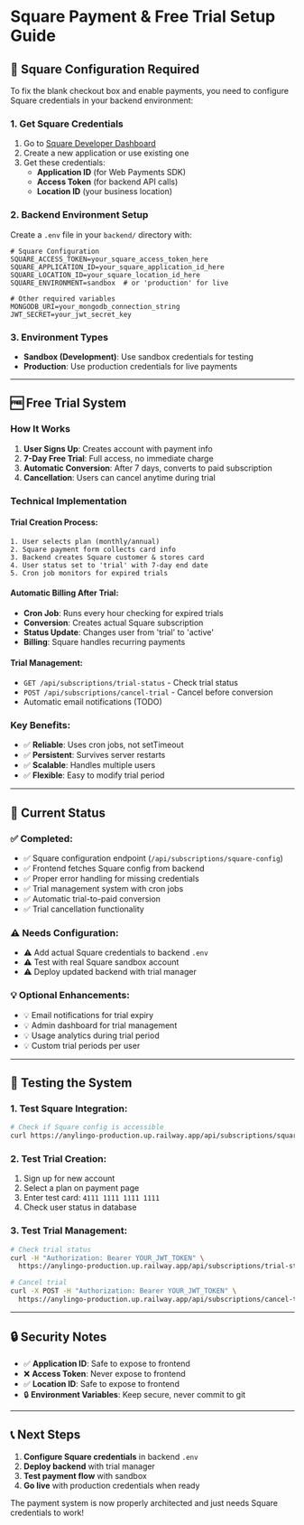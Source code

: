 # Square Payment & Free Trial Setup Guide

## 🔧 **Square Configuration Required**

To fix the blank checkout box and enable payments, you need to configure Square credentials in your backend environment:

### 1. **Get Square Credentials**

1. Go to [Square Developer Dashboard](https://developer.squareup.com/apps)
2. Create a new application or use existing one
3. Get these credentials:
   - **Application ID** (for Web Payments SDK)
   - **Access Token** (for backend API calls)
   - **Location ID** (your business location)

### 2. **Backend Environment Setup**

Create a `.env` file in your `backend/` directory with:

```env
# Square Configuration
SQUARE_ACCESS_TOKEN=your_square_access_token_here
SQUARE_APPLICATION_ID=your_square_application_id_here  
SQUARE_LOCATION_ID=your_square_location_id_here
SQUARE_ENVIRONMENT=sandbox  # or 'production' for live

# Other required variables
MONGODB_URI=your_mongodb_connection_string
JWT_SECRET=your_jwt_secret_key
```

### 3. **Environment Types**

- **Sandbox (Development)**: Use sandbox credentials for testing
- **Production**: Use production credentials for live payments

---

## 🆓 **Free Trial System**

### **How It Works**

1. **User Signs Up**: Creates account with payment info
2. **7-Day Free Trial**: Full access, no immediate charge
3. **Automatic Conversion**: After 7 days, converts to paid subscription
4. **Cancellation**: Users can cancel anytime during trial

### **Technical Implementation**

#### **Trial Creation Process:**
```
1. User selects plan (monthly/annual)
2. Square payment form collects card info
3. Backend creates Square customer & stores card
4. User status set to 'trial' with 7-day end date
5. Cron job monitors for expired trials
```

#### **Automatic Billing After Trial:**
- **Cron Job**: Runs every hour checking for expired trials
- **Conversion**: Creates actual Square subscription
- **Status Update**: Changes user from 'trial' to 'active'
- **Billing**: Square handles recurring payments

#### **Trial Management:**
- `GET /api/subscriptions/trial-status` - Check trial status
- `POST /api/subscriptions/cancel-trial` - Cancel before conversion
- Automatic email notifications (TODO)

### **Key Benefits:**
- ✅ **Reliable**: Uses cron jobs, not setTimeout
- ✅ **Persistent**: Survives server restarts
- ✅ **Scalable**: Handles multiple users
- ✅ **Flexible**: Easy to modify trial period

---

## 🚀 **Current Status**

### **✅ Completed:**
- ✅ Square configuration endpoint (`/api/subscriptions/square-config`)
- ✅ Frontend fetches Square config from backend
- ✅ Proper error handling for missing credentials
- ✅ Trial management system with cron jobs
- ✅ Automatic trial-to-paid conversion
- ✅ Trial cancellation functionality

### **⚠️ Needs Configuration:**
- ⚠️ Add actual Square credentials to backend `.env`
- ⚠️ Test with real Square sandbox account
- ⚠️ Deploy updated backend with trial manager

### **💡 Optional Enhancements:**
- 💡 Email notifications for trial expiry
- 💡 Admin dashboard for trial management
- 💡 Usage analytics during trial period
- 💡 Custom trial periods per user

---

## 🧪 **Testing the System**

### **1. Test Square Integration:**
```bash
# Check if Square config is accessible
curl https://anylingo-production.up.railway.app/api/subscriptions/square-config
```

### **2. Test Trial Creation:**
1. Sign up for new account
2. Select a plan on payment page
3. Enter test card: `4111 1111 1111 1111`
4. Check user status in database

### **3. Test Trial Management:**
```bash
# Check trial status
curl -H "Authorization: Bearer YOUR_JWT_TOKEN" \
  https://anylingo-production.up.railway.app/api/subscriptions/trial-status

# Cancel trial
curl -X POST -H "Authorization: Bearer YOUR_JWT_TOKEN" \
  https://anylingo-production.up.railway.app/api/subscriptions/cancel-trial
```

---

## 🔒 **Security Notes**

- ✅ **Application ID**: Safe to expose to frontend
- ❌ **Access Token**: Never expose to frontend
- ✅ **Location ID**: Safe to expose to frontend
- 🔒 **Environment Variables**: Keep secure, never commit to git

---

## 📞 **Next Steps**

1. **Configure Square credentials** in backend `.env`
2. **Deploy backend** with trial manager
3. **Test payment flow** with sandbox
4. **Go live** with production credentials when ready

The payment system is now properly architected and just needs Square credentials to work! 